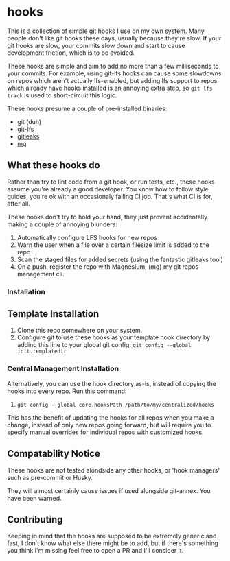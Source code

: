 # hooks

This is a collection of simple git hooks I use on my own system.
Many people don't like git hooks these days, usually because they're slow.
If your git hooks are slow, your commits slow down and start to cause development
friction, which is to be avoided.

These hooks are simple and aim to add no more than a few milliseconds to your commits.
For example, using git-lfs hooks can cause some slowdowns on repos which aren't actually
lfs-enabled, but adding lfs support to repos which already have hooks installed
is an annoying extra step, so `git lfs track` is used to short-circuit this logic.

These hooks presume a couple of pre-installed binaries:

- git (duh)
- git-lfs
- [gitleaks](https://github.com/gitleaks/gitleaks)
- [mg](https://github.com/taigrr/mg)

## What these hooks do

Rather than try to lint code from a git hook, or run tests, etc., these hooks
assume you're already a good developer. You know how to follow style guides,
you're ok with an occasionaly failing CI job. That's what CI is for, after all.

These hooks don't try to hold your hand, they just prevent accidentally making
a couple of annoying blunders:

1. Automatically configure LFS hooks for new repos
1. Warn the user when a file over a certain filesize limit is added to the repo
1. Scan the staged files for added secrets (using the fantastic gitleaks tool)
1. On a push, register the repo with Magnesium, (mg) my git repos management cli.

### Installation
## Template Installation
1. Clone this repo somewhere on your system.
1. Configure git to use these hooks as your template hook directory by adding this line to your global git config: `git config --global init.templatedir` 

### Central Management Installation 
Alternatively, you can use the hook directory as-is, instead of copying the hooks into every repo.
Run this command:
1. `git config --global core.hooksPath /path/to/my/centralized/hooks`

This has the benefit of updating the hooks for all repos when you make a change, instead of only new repos going forward, but will require you to specify manual overrides for individual repos with customized hooks.

## Compatability Notice
These hooks are not tested alondside any other hooks, or 'hook managers' such as pre-commit or Husky.

They will almost certainly cause issues if used alongside git-annex.
You have been warned.

## Contributing
Keeping in mind that the hooks are supposed to be extremely generic and fast, I
don't know what else there might be to add, but if there's something you think 
I'm missing feel free to open a PR and I'll consider it.
